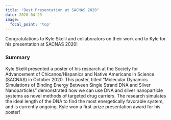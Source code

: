 ```yaml
---
title: "Best Presentation at SACNAS 2020"
date: 2020-04-23
image: 
  focal_point: 'top'
---
```


Congratulations to Kyle Skelil and collaborators on their work and to Kyle for his presentation at SACNAS 2020!

<!--more-->

### Summary

Kyle Skelil presented a poster of his research at the Society for Advancement of Chicanos/Hispanics and Native Americans in Science (SACNAS) in October 2020. This poster, titled “Molecular Dynamics Simulations of Binding Energy Between Single Strand DNA and Silver Nanoparticles” demonstrated how we can use DNA and silver nanoparticle systems as novel methods of targeted drug carriers. The research simulates the ideal length of the DNA to find the most energetically favorable system, and is currently ongoing. Kyle won a first-prize presentation award for his poster!
